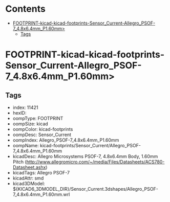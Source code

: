 



Contents
========

* [FOOTPRINT-kicad-kicad-footprints-Sensor_Current-Allegro_PSOF-7_4.8x6.4mm_P1.60mm>](#footprint-kicad-kicad-footprints-sensor_current-allegro_psof-7_48x64mm_p160mm)
	* [Tags](#tags)

# FOOTPRINT-kicad-kicad-footprints-Sensor_Current-Allegro_PSOF-7_4.8x6.4mm_P1.60mm>

## Tags

- index: 11421
- hexID: 
- oompType: FOOTPRINT
- oompSize: kicad
- oompColor: kicad-footprints
- oompDesc: Sensor_Current
- oompIndex: Allegro_PSOF-7_4.8x6.4mm_P1.60mm
- oompName: kicad-footprints/Sensor_Current/Allegro_PSOF-7_4.8x6.4mm_P1.60mm
- kicadDesc: Allegro Microsystems PSOF-7, 4.8x6.4mm Body, 1.60mm Pitch (http://www.allegromicro.com/~/media/Files/Datasheets/ACS780-Datasheet.ashx)
- kicadTags: Allegro PSOF-7
- kicadAttr: smd
- kicad3DModel: ${KICAD6_3DMODEL_DIR}/Sensor_Current.3dshapes/Allegro_PSOF-7_4.8x6.4mm_P1.60mm.wrl
